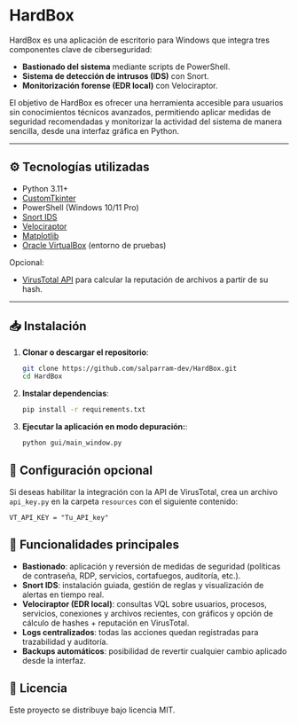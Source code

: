 # HardBox

HardBox es una aplicación de escritorio para Windows que integra tres componentes clave de ciberseguridad:  
- **Bastionado del sistema** mediante scripts de PowerShell.  
- **Sistema de detección de intrusos (IDS)** con Snort.  
- **Monitorización forense (EDR local)** con Velociraptor.  

El objetivo de HardBox es ofrecer una herramienta accesible para usuarios sin conocimientos técnicos avanzados, permitiendo aplicar medidas de seguridad recomendadas y monitorizar la actividad del sistema de manera sencilla, desde una interfaz gráfica en Python.

---

## ⚙️ Tecnologías utilizadas

- Python 3.11+  
- [CustomTkinter](https://github.com/TomSchimansky/CustomTkinter)  
- PowerShell (Windows 10/11 Pro)  
- [Snort IDS](https://www.snort.org/)  
- [Velociraptor](https://www.velocidex.com/velociraptor/)  
- [Matplotlib](https://matplotlib.org/)  
- [Oracle VirtualBox](https://www.virtualbox.org/) (entorno de pruebas)  

Opcional:  
- [VirusTotal API](https://www.virustotal.com/) para calcular la reputación de archivos a partir de su hash.  

---

## 📥 Instalación

1. **Clonar o descargar el repositorio**:  
    ```bash
    git clone https://github.com/salparram-dev/HardBox.git
    cd HardBox

2. **Instalar dependencias**:  
   ```bash
   pip install -r requirements.txt

3. **Ejecutar la aplicación en modo depuración:**: 
    ```bash
    python gui/main_window.py


## 🔑 Configuración opcional

Si deseas habilitar la integración con la API de VirusTotal, crea un archivo `api_key.py` en la carpeta `resources` con el siguiente contenido:

    VT_API_KEY = "Tu_API_key"

## 🚀 Funcionalidades principales

- **Bastionado**: aplicación y reversión de medidas de seguridad (políticas de contraseña, RDP, servicios, cortafuegos, auditoría, etc.).
- **Snort IDS**: instalación guiada, gestión de reglas y visualización de alertas en tiempo real.
- **Velociraptor (EDR local)**: consultas VQL sobre usuarios, procesos, servicios, conexiones y archivos recientes, con gráficos y opción de cálculo de hashes + reputación en VirusTotal.
- **Logs centralizados**: todas las acciones quedan registradas para trazabilidad y auditoría.
- **Backups automáticos**: posibilidad de revertir cualquier cambio aplicado desde la interfaz.

## 📄 Licencia

Este proyecto se distribuye bajo licencia MIT.